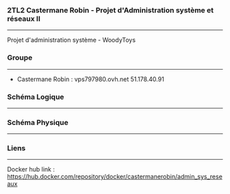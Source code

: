 ### 2TL2 Castermane Robin - Projet d'Administration système et réseaux II 
---

  Projet d'administration système - WoodyToys

### Groupe
---

  * Castermane Robin : vps797980.ovh.net 51.178.40.91

### Schéma Logique 
---

### Schéma Physique
---

### Liens
---

  Docker hub link : https://hub.docker.com/repository/docker/castermanerobin/admin_sys_reseaux
